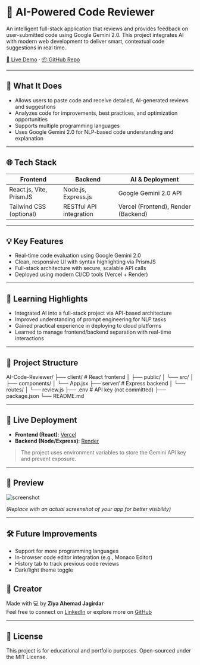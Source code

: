 # 🤖 AI-Powered Code Reviewer

An intelligent full-stack application that reviews and provides feedback on user-submitted code using Google Gemini 2.0. This project integrates AI with modern web development to deliver smart, contextual code suggestions in real time.

[🚀 Live Demo](https://lnkd.in/gSh9pzYJ) · [📦 GitHub Repo](https://lnkd.in/giuQP8CR)

---

## 🔧 What It Does

- Allows users to paste code and receive detailed, AI-generated reviews and suggestions
- Analyzes code for improvements, best practices, and optimization opportunities
- Supports multiple programming languages
- Uses Google Gemini 2.0 for NLP-based code understanding and explanation

---

## 🌐 Tech Stack

| Frontend                     | Backend                      | AI & Deployment             |
|-----------------------------|------------------------------|-----------------------------|
| React.js, Vite, PrismJS     | Node.js, Express.js          | Google Gemini 2.0 API       |
| Tailwind CSS (optional)     | RESTful API integration      | Vercel (Frontend), Render (Backend) |

---

## 💡 Key Features


- Real-time code evaluation using Google Gemini 2.0
- Clean, responsive UI with syntax highlighting via PrismJS
- Full-stack architecture with secure, scalable API calls
- Deployed using modern CI/CD tools (Vercel + Render)

---

## 🧠 Learning Highlights

- Integrated AI into a full-stack project via API-based architecture
- Improved understanding of prompt engineering for NLP tasks
- Gained practical experience in deploying to cloud platforms
- Learned to manage frontend/backend separation with real-time interactions

---

## 📁 Project Structure

AI-Code-Reviewer/
├── client/ # React frontend
│ ├── public/
│ └── src/
│ ├── components/
│ └── App.jsx
├── server/ # Express backend
│ └── routes/
│ └── review.js
├── .env # API key (not committed)
├── package.json
└── README.md


---

## 🚀 Live Deployment

- **Frontend (React)**: [Vercel](https://vercel.com)
- **Backend (Node/Express)**: [Render](https://render.com)

> The project uses environment variables to store the Gemini API key and prevent exposure.

---

## 📸 Preview

![screenshot]([https://your-image-link.com/preview.png](https://media.licdn.com/dms/image/v2/D5622AQHLPxsfhZIRJg/feedshare-shrink_2048_1536/B56Za0oDBDGkAs-/0/1746787119721?e=1751500800&v=beta&t=H6_SZ2nAkUOmfej4sv13CdH88sY-v89wsK76vkzkIV0))

*(Replace with an actual screenshot of your app for better visibility)*

---

## 🛠️ Future Improvements

- Support for more programming languages
- In-browser code editor integration (e.g., Monaco Editor)
- History tab to track previous code reviews
- Dark/light theme toggle



## 🙌 Creator

Made with 💻 by **Ziya Ahemad Jagirdar**  
Feel free to connect on [LinkedIn](https://www.linkedin.com/in/ziya-jagirdar/) or explore more on [GitHub](https://github.com/zeeyawnl)

---

## 📄 License

This project is for educational and portfolio purposes. Open-sourced under the MIT License.


